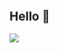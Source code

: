 ## Hello 👋

![](https://github-readme-stats.vercel.app/api/top-langs?username=yukimura-manase&show_icons=true&locale=en&layout=compact)

